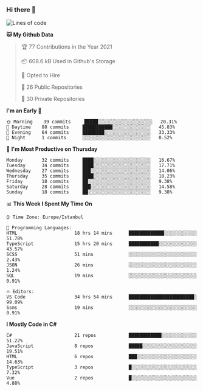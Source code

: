### Hi there 👋

<!--START_SECTION:waka-->
![Lines of code](https://img.shields.io/badge/From%20Hello%20World%20I%27ve%20Written-6.0%20million%20lines%20of%20code-blue)

**🐱 My Github Data** 

> 🏆 77 Contributions in the Year 2021
 > 
> 📦 608.6 kB Used in Github's Storage 
 > 
> 💼 Opted to Hire
 > 
> 📜 26 Public Repositories 
 > 
> 🔑 30 Private Repositories  
 > 
**I'm an Early 🐤** 

```text
🌞 Morning    39 commits     █████░░░░░░░░░░░░░░░░░░░░   20.31% 
🌆 Daytime    88 commits     ███████████░░░░░░░░░░░░░░   45.83% 
🌃 Evening    64 commits     ████████░░░░░░░░░░░░░░░░░   33.33% 
🌙 Night      1 commits      ░░░░░░░░░░░░░░░░░░░░░░░░░   0.52%

```
📅 **I'm Most Productive on Thursday** 

```text
Monday       32 commits     ████░░░░░░░░░░░░░░░░░░░░░   16.67% 
Tuesday      34 commits     ████░░░░░░░░░░░░░░░░░░░░░   17.71% 
Wednesday    27 commits     ███░░░░░░░░░░░░░░░░░░░░░░   14.06% 
Thursday     35 commits     ████░░░░░░░░░░░░░░░░░░░░░   18.23% 
Friday       18 commits     ██░░░░░░░░░░░░░░░░░░░░░░░   9.38% 
Saturday     28 commits     ███░░░░░░░░░░░░░░░░░░░░░░   14.58% 
Sunday       18 commits     ██░░░░░░░░░░░░░░░░░░░░░░░   9.38%

```


📊 **This Week I Spent My Time On** 

```text
⌚︎ Time Zone: Europe/Istanbul

💬 Programming Languages: 
HTML                     18 hrs 14 mins      █████████████░░░░░░░░░░░░   51.78% 
TypeScript               15 hrs 20 mins      ███████████░░░░░░░░░░░░░░   43.57% 
SCSS                     51 mins             ░░░░░░░░░░░░░░░░░░░░░░░░░   2.43% 
JSON                     26 mins             ░░░░░░░░░░░░░░░░░░░░░░░░░   1.24% 
SQL                      19 mins             ░░░░░░░░░░░░░░░░░░░░░░░░░   0.91%

🔥 Editors: 
VS Code                  34 hrs 54 mins      ████████████████████████░   99.09% 
Ssms                     19 mins             ░░░░░░░░░░░░░░░░░░░░░░░░░   0.91%

```

**I Mostly Code in C#** 

```text
C#                       21 repos            ████████████░░░░░░░░░░░░░   51.22% 
JavaScript               8 repos             █████░░░░░░░░░░░░░░░░░░░░   19.51% 
HTML                     6 repos             ███░░░░░░░░░░░░░░░░░░░░░░   14.63% 
TypeScript               3 repos             █░░░░░░░░░░░░░░░░░░░░░░░░   7.32% 
Vue                      2 repos             █░░░░░░░░░░░░░░░░░░░░░░░░   4.88%

```



<!--END_SECTION:waka-->

<!--
**ebubekirdinc/ebubekirdinc** is a ✨ _special_ ✨ repository because its `README.md` (this file) appears on your GitHub profile.

Here are some ideas to get you started:

- 🔭 I’m currently working on ...
- 🌱 I’m currently learning ...
- 👯 I’m looking to collaborate on ...
- 🤔 I’m looking for help with ...
- 💬 Ask me about ...
- 📫 How to reach me: ...
- 😄 Pronouns: ...
- ⚡ Fun fact: ...
-->
